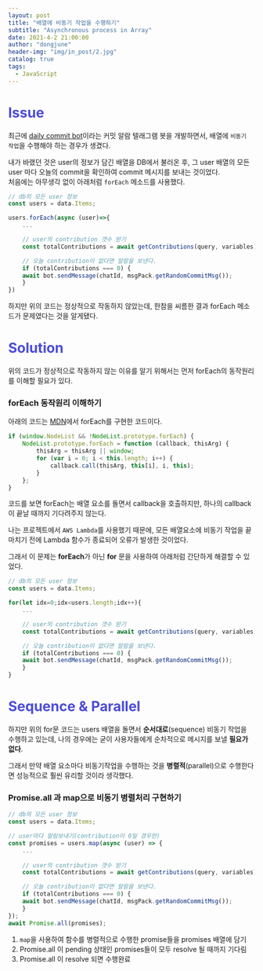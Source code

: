 ```yaml
---
layout: post
title: "배열에 비동기 작업을 수행하기"
subtitle: "Asynchronous process in Array"
date: 2021-4-2 21:00:00
author: "dongjune"
header-img: "img/in_post/2.jpg"
catalog: true
tags:
  - JavaScript
---
```


# <span style="color:rgba(0,0,200,0.7)">Issue</span>
최근에 [daily commit bot]([https://github.com/donggoolosori/daily-commit-bot](https://github.com/donggoolosori/daily-commit-bot))이라는 커밋 알람 텔래그램 봇을 개발하면서, 배열에 ```비동기 작업```을 수행해야 하는 경우가 생겼다.

내가 바랬던 것은 user의 정보가 담긴 배열을 DB에서 불러온 후, 그 user 배열의 모든 user 마다 오늘의 commit을 확인하여 commit 메시지를 보내는 것이었다.  
처음에는 아무생각 없이 아래처럼 ```forEach``` 메소드를 사용했다.
```javascript
// db의 모든 user 정보
const users = data.Items;

users.forEach(async (user)=>{
    ...

    // user의 contribution 갯수 받기
    const totalContributions = await getContributions(query, variables);

    // 오늘 contribution이 없다면 알람을 보낸다.
    if (totalContributions === 0) {
    await bot.sendMessage(chatId, msgPack.getRandomCommitMsg());
    }
})
```
하지만 위의 코드는 정상적으로 작동하지 않았는데, 한참을 씨름한 결과 forEach 메소드가 문제였다는 것을 알게됐다.  

# <span style="color:rgba(0,0,200,0.7)">Solution</span>
위의 코드가 정상적으로 작동하지 않는 이유를 알기 위해서는 먼저 forEach의 동작원리를 이해할 필요가 있다.
### forEach 동작원리 이해하기
아래의 코드는 [MDN](https://developer.mozilla.org/ko/docs/Web/API/NodeList/forEach)에서 forEach를 구현한 코드이다.
```javascript
if (window.NodeList && !NodeList.prototype.forEach) {
    NodeList.prototype.forEach = function (callback, thisArg) {
        thisArg = thisArg || window;
        for (var i = 0; i < this.length; i++) {
            callback.call(thisArg, this[i], i, this);
        }
    };
}
```
코드를 보면 forEach는 배열 요소를 돌면서 callback을 호출하지만, 하나의 callback이 끝날 때까지 기다려주지 않는다. 
  
나는 프로젝트에서 ```AWS Lambda```를 사용했기 때문에, 모든 배열요소에 비동기 작업을 끝마치기 전에 Lambda 함수가 종료되어 오류가 발생한 것이었다.  
  
그래서 이 문제는 **forEach**가 아닌 **for** 문을 사용하여 아래처럼 간단하게 해결할 수 있었다.
```javascript
// db의 모든 user 정보
const users = data.Items;

for(let idx=0;idx<users.length;idx++){
    ...

    // user의 contribution 갯수 받기
    const totalContributions = await getContributions(query, variables);

    // 오늘 contribution이 없다면 알람을 보낸다.
    if (totalContributions === 0) {
    await bot.sendMessage(chatId, msgPack.getRandomCommitMsg());
    }
}
```

# <span style="color:rgba(0,0,200,0.7)">Sequence & Parallel </span>
하지만 위의 for문 코드는 users 배열을 돌면서 **순서대로**(sequence) 비동기 작업을 수행하고 있는데, 나의 경우에는 굳이 사용자들에게 순차적으로 메시지를 보낼 **필요가 없다**.  
  
그래서 만약 배열 요소마다 비동기작업을 수행하는 것을 **병렬적**(parallel)으로 수행한다면 성능적으로 훨씬 유리할 것이라 생각했다.  
  
### Promise.all 과 map으로 비동기 병렬처리 구현하기
```javascript
// db의 모든 user 정보
const users = data.Items;

// user마다 알림보내기(contribution이 0일 경우만)
const promises = users.map(async (user) => {
    ...
    
    // user의 contribution 갯수 받기
    const totalContributions = await getContributions(query, variables);

    // 오늘 contribution이 없다면 알람을 보낸다.
    if (totalContributions === 0) {
    await bot.sendMessage(chatId, msgPack.getRandomCommitMsg());
    }
});
await Promise.all(promises);
```
1. ```map```을 사용하여 함수를 병렬적으로 수행한 promise들을 promises 배열에 담기
2. Promise.all 이 pending 상태인 promises들이 모두 resolve 될 때까지 기다림
3. Promise.all 이 resolve 되면 수행완료